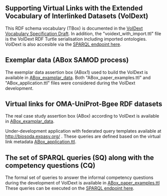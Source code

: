 ## Supporting Virtual Links with the Extended Vocabulary of Interlinked Datasets (VoIDext)

This RDF schema vocabulary (TBox) is documented in the [VoIDext Vocabulary Specification Draft](https://biosoda.github.io/voidext/). 
In addition, the "voidext_with_import.ttl" file is the VoIDext RDF Turtle serialisation including imported ontologies.
VoIDext is also accesible via the [SPARQL endpoint here](http://biosoda.expasy.org:8890/sparql).

## Exemplar data (ABox SAMOD process)
The exemplar data assertion box (ABox1) used to build the VoIDext is available in [ABox_examplar_data](ABox_examplar_data).
Both  "ABox_paper_examples.ttl" and "ABox_application.ttl" files were considered during the VoIDext development.

## Virtual links for OMA-UniProt-Bgee RDF datasets  
The real case study  assertion box (ABox) according to VoIDext is available in [ABox_examplar_data](ABox_examplar_data).

Under-development application with federated query templates available at http://biosoda.expasy.org/ . 
These queries are  defined based on the virtual link metadata [ABox_application.ttl](ABox_examplar_data). 

## The set of SPARQL queries (SQ) along with the competency questions (CQ)
The formal set of queries to answer the informal competency questions during the development of VoIDext is available in
 [ABox_paper_examples.ttl](ABox_examplar_data)
These queries can be executed on the [SPARQL endpoint here](http://biosoda.expasy.org:8890/sparql). 

